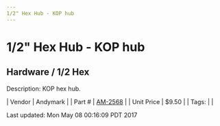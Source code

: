 ```yaml
---
1/2" Hex Hub - KOP hub
---
```

# 1/2" Hex Hub - KOP hub
## Hardware / 1/2 Hex
Description: 	KOP hex hub.  

| Vendor | Andymark | 
| Part # | [AM-2568](http://www.andymark.com/product-p/am-2568.htm) | 
| Unit Price | $9.50 | 
| Tags: |  | 

Last updated: Mon May 08 00:16:09 PDT 2017